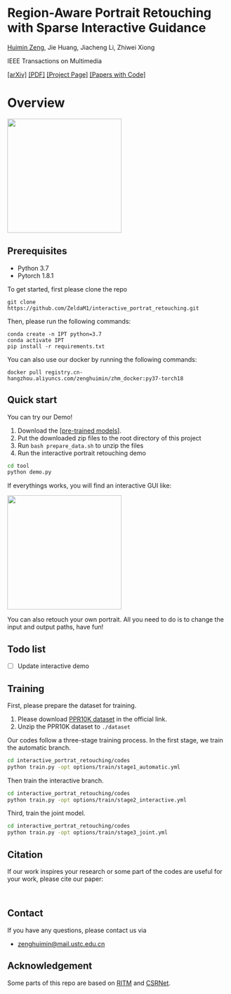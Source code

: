 # Region-Aware Portrait Retouching with Sparse Interactive Guidance
[Huimin Zeng](https://hkchengrex.github.io/), Jie Huang, Jiacheng Li, Zhiwei Xiong

IEEE Transactions on Multimedia

[[arXiv]]( ) [[PDF]]( ) [[Project Page]]( ) [[Papers with Code]]( )
 
 
# Overview
<img src="materials/pipeline.jpg" height="260px"/> 
 

## Prerequisites
- Python 3.7
- Pytorch 1.8.1

To get started, first please clone the repo
```
git clone https://github.com/ZeldaM1/interactive_portrat_retouching.git
```
Then, please run the following commands:
```
conda create -n IPT python=3.7
conda activate IPT
pip install -r requirements.txt
```
You can also use our docker by running the following commands:
```
docker pull registry.cn-hangzhou.aliyuncs.com/zenghuimin/zhm_docker:py37-torch18
```

## Quick start
You can try our Demo!

1. Download the [[pre-trained models]( )]. 
3. Put the downloaded zip files to the root directory of this project
4. Run `bash prepare_data.sh` to unzip the files
5. Run the interactive portrait retouching demo
```bash
cd tool
python demo.py 
```
If everythings works, you will find an interactive GUI like:

<img src="materials/pipeline.jpg" height="260px"/> 

You can also retouch your own portrait. All you need to do is to change the input and output paths, have fun!

## Todo list
- [ ] Update interactive demo
 
## Training
First, please prepare the dataset for training.
1. Please download [PPR10K dataset](https://github.com/csjliang/PPR10K) in the official link.
2. Unzip the PPR10K dataset to `./dataset`

Our codes follow a three-stage training process. In the first stage, we train the automatic branch.
```bash
cd interactive_portrat_retouching/codes
python train.py -opt options/train/stage1_automatic.yml
```
Then train the interactive branch.
```bash
cd interactive_portrat_retouching/codes
python train.py -opt options/train/stage2_interactive.yml
```

Third, train the joint model. 
```bash
cd interactive_portrat_retouching/codes
python train.py -opt options/train/stage3_joint.yml
```
 
## Citation
If our work inspires your research or some part of the codes are useful for your work, please cite our paper:
```bibtex

```

```bibtex

```

## Contact
If you have any questions, please contact us via 
- zenghuimin@mail.ustc.edu.cn

## Acknowledgement
Some parts of this repo are based on [RITM](https://github.com/SamsungLabs/ritm_interactive_segmentation) and [CSRNet](https://github.com/hejingwenhejingwen/CSRNet).  
